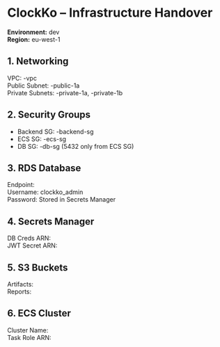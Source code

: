# ClockKo – Infrastructure Handover

**Environment:** dev  
**Region:** eu-west-1  

## 1. Networking
VPC: -vpc  
Public Subnet: -public-1a  
Private Subnets: -private-1a, -private-1b

## 2. Security Groups
- Backend SG: -backend-sg  
- ECS SG: -ecs-sg  
- DB SG: -db-sg (5432 only from ECS SG)

## 3. RDS Database
Endpoint:   
Username: clockko_admin  
Password: Stored in Secrets Manager

## 4. Secrets Manager
DB Creds ARN:   
JWT Secret ARN: 

## 5. S3 Buckets
Artifacts:   
Reports: 

## 6. ECS Cluster
Cluster Name:   
Task Role ARN: 

